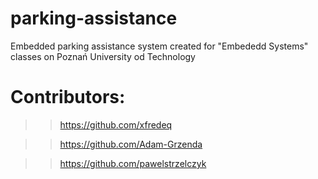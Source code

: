 # parking-assistance
Embedded parking assistance system created for "Embededd Systems" classes on Poznań University od Technology

# Contributors:
>> https://github.com/xfredeq

>> https://github.com/Adam-Grzenda

>> https://github.com/pawelstrzelczyk
